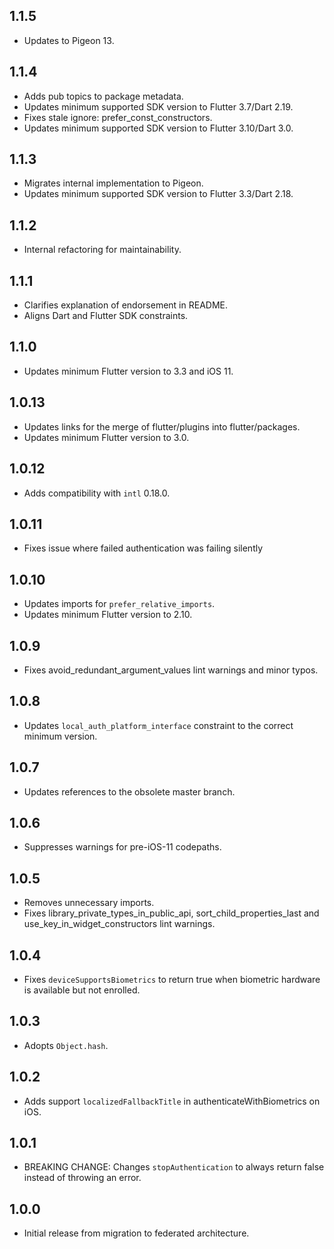 ## 1.1.5

* Updates to Pigeon 13.

## 1.1.4

* Adds pub topics to package metadata.
* Updates minimum supported SDK version to Flutter 3.7/Dart 2.19.
* Fixes stale ignore: prefer_const_constructors.
* Updates minimum supported SDK version to Flutter 3.10/Dart 3.0.

## 1.1.3

* Migrates internal implementation to Pigeon.
* Updates minimum supported SDK version to Flutter 3.3/Dart 2.18.

## 1.1.2

* Internal refactoring for maintainability.

## 1.1.1

* Clarifies explanation of endorsement in README.
* Aligns Dart and Flutter SDK constraints.

## 1.1.0

* Updates minimum Flutter version to 3.3 and iOS 11.

## 1.0.13

* Updates links for the merge of flutter/plugins into flutter/packages.
* Updates minimum Flutter version to 3.0.

## 1.0.12

* Adds compatibility with `intl` 0.18.0.

## 1.0.11

* Fixes issue where failed authentication was failing silently

## 1.0.10

* Updates imports for `prefer_relative_imports`.
* Updates minimum Flutter version to 2.10.

## 1.0.9

* Fixes avoid_redundant_argument_values lint warnings and minor typos.

## 1.0.8

* Updates `local_auth_platform_interface` constraint to the correct minimum
  version.

## 1.0.7

* Updates references to the obsolete master branch.

## 1.0.6

* Suppresses warnings for pre-iOS-11 codepaths.

## 1.0.5

* Removes unnecessary imports.
* Fixes library_private_types_in_public_api, sort_child_properties_last and use_key_in_widget_constructors
  lint warnings.

## 1.0.4

* Fixes `deviceSupportsBiometrics` to return true when biometric hardware
  is available but not enrolled.

## 1.0.3

* Adopts `Object.hash`.

## 1.0.2

* Adds support `localizedFallbackTitle` in authenticateWithBiometrics on iOS.

## 1.0.1

* BREAKING CHANGE: Changes `stopAuthentication` to always return false instead of throwing an error.

## 1.0.0

* Initial release from migration to federated architecture.
